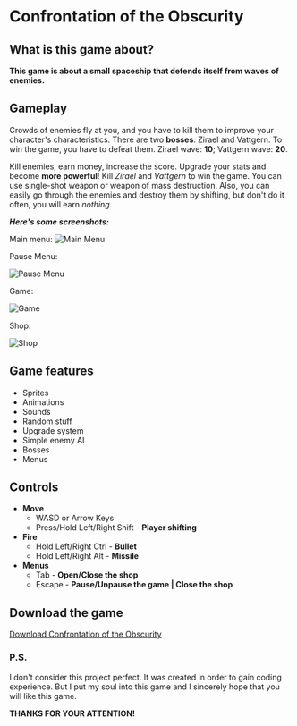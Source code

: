 # Confrontation of the Obscurity

## What is this game about? 
 **This game is about a small spaceship that defends itself from waves of enemies.**
 
## Gameplay

Сrowds of enemies fly at you, and you have to kill them to improve your character's characteristics.
There are two **bosses**: Zirael and Vattgern. To win the game, you have to defeat them.
Zirael wave: **10**; Vattgern wave: **20**.

Kill enemies, earn money, increase the score. Upgrade your stats and become **more powerful**!
Kill *Zirael* and *Vattgern* to win the game. You can use single-shot weapon or weapon of mass destruction.
Also, you can easily go through the enemies and destroy them by shifting, but don't do it often, you
will earn *nothing*.

***Here's some screenshots:***

Main menu:
![](https://sun9-69.userapi.com/c855336/v855336112/13db93/lk2jf0URGe8.jpg "Main Menu")

Pause Menu:

![](https://sun9-66.userapi.com/c855336/v855336112/13dbcc/p5ET6NbRSQY.jpg "Pause Menu")

Game:

![](https://sun9-45.userapi.com/c853624/v853624097/13fefb/4ItSwvAGqqQ.jpg "Game")

Shop:

![](https://sun9-18.userapi.com/c854228/v854228097/13a847/f5Qz4qK3_D8.jpg "Shop")

## Game features
- Sprites
- Animations
- Sounds
- Random stuff
- Upgrade system
- Simple enemy AI
- Bosses
- Menus

## Controls
- **Move**
    - WASD or Arrow Keys
    - Press/Hold Left/Right Shift - **Player shifting**
- **Fire**
  - Hold Left/Right Ctrl - **Bullet**
  - Hold Left/Right Alt  - **Missile**
- **Menus**
    - Tab - **Open/Close the shop**
    - Escape - **Pause/Unpause the game | Close the shop**
    
## Download the game
[Download Confrontation of the Obscurity](https://yadi.sk/d/V-US4VYKDZqYmw)
    
### P.S.

I don't consider this project perfect. It was created in order to gain coding experience. But I put my soul into this game and I sincerely hope that you will like this game.

**THANKS FOR YOUR ATTENTION!**
